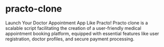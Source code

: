 # practo-clone
Launch Your Doctor Appointment App Like Practo! Practo clone is a scalable script facilitating the creation of a user-friendly medical appointment booking platform, equipped with essential features like user registration, doctor profiles, and secure payment processing.
